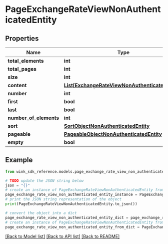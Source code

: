 # PageExchangeRateViewNonAuthenticatedEntity


## Properties

Name | Type | Description | Notes
------------ | ------------- | ------------- | -------------
**total_elements** | **int** |  | [optional] 
**total_pages** | **int** |  | [optional] 
**size** | **int** |  | [optional] 
**content** | [**List[ExchangeRateViewNonAuthenticatedEntity]**](ExchangeRateViewNonAuthenticatedEntity.md) |  | [optional] 
**number** | **int** |  | [optional] 
**first** | **bool** |  | [optional] 
**last** | **bool** |  | [optional] 
**number_of_elements** | **int** |  | [optional] 
**sort** | [**SortObjectNonAuthenticatedEntity**](SortObjectNonAuthenticatedEntity.md) |  | [optional] 
**pageable** | [**PageableObjectNonAuthenticatedEntity**](PageableObjectNonAuthenticatedEntity.md) |  | [optional] 
**empty** | **bool** |  | [optional] 

## Example

```python
from wink_sdk_reference.models.page_exchange_rate_view_non_authenticated_entity import PageExchangeRateViewNonAuthenticatedEntity

# TODO update the JSON string below
json = "{}"
# create an instance of PageExchangeRateViewNonAuthenticatedEntity from a JSON string
page_exchange_rate_view_non_authenticated_entity_instance = PageExchangeRateViewNonAuthenticatedEntity.from_json(json)
# print the JSON string representation of the object
print(PageExchangeRateViewNonAuthenticatedEntity.to_json())

# convert the object into a dict
page_exchange_rate_view_non_authenticated_entity_dict = page_exchange_rate_view_non_authenticated_entity_instance.to_dict()
# create an instance of PageExchangeRateViewNonAuthenticatedEntity from a dict
page_exchange_rate_view_non_authenticated_entity_from_dict = PageExchangeRateViewNonAuthenticatedEntity.from_dict(page_exchange_rate_view_non_authenticated_entity_dict)
```
[[Back to Model list]](../README.md#documentation-for-models) [[Back to API list]](../README.md#documentation-for-api-endpoints) [[Back to README]](../README.md)


